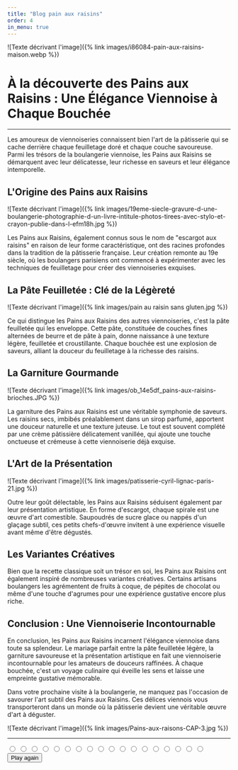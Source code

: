 ```yaml
---
title: "Blog pain aux raisins"
order: 4
in_menu: true
---
```

![Texte décrivant l'image]({% link images/i86084-pain-aux-raisins-maison.webp %})

# À la découverte des Pains aux Raisins : Une Élégance Viennoise à Chaque Bouchée

---

Les amoureux de viennoiseries connaissent bien l'art de la pâtisserie qui se cache derrière chaque feuilletage doré et chaque couche savoureuse. Parmi les trésors de la boulangerie viennoise, les Pains aux Raisins se démarquent avec leur délicatesse, leur richesse en saveurs et leur élégance intemporelle.

## L'Origine des Pains aux Raisins

![Texte décrivant l'image]({% link images/19eme-siecle-gravure-d-une-boulangerie-photographie-d-un-livre-intitule-photos-tirees-avec-stylo-et-crayon-publie-dans-l-efm18h.jpg %})

Les Pains aux Raisins, également connus sous le nom de "escargot aux raisins" en raison de leur forme caractéristique, ont des racines profondes dans la tradition de la pâtisserie française. Leur création remonte au 19e siècle, où les boulangers parisiens ont commencé à expérimenter avec les techniques de feuilletage pour créer des viennoiseries exquises.

## La Pâte Feuilletée : Clé de la Légèreté

![Texte décrivant l'image]({% link images/pain au raisin sans gluten.jpg %})

Ce qui distingue les Pains aux Raisins des autres viennoiseries, c'est la pâte feuilletée qui les enveloppe. Cette pâte, constituée de couches fines alternées de beurre et de pâte à pain, donne naissance à une texture légère, feuilletée et croustillante. Chaque bouchée est une explosion de saveurs, alliant la douceur du feuilletage à la richesse des raisins.

## La Garniture Gourmande

![Texte décrivant l'image]({% link images/ob_14e5df_pains-aux-raisins-brioches.JPG %})

La garniture des Pains aux Raisins est une véritable symphonie de saveurs. Les raisins secs, imbibés préalablement dans un sirop parfumé, apportent une douceur naturelle et une texture juteuse. Le tout est souvent complété par une crème pâtissière délicatement vanillée, qui ajoute une touche onctueuse et crémeuse à cette viennoiserie déjà exquise.

## L'Art de la Présentation

![Texte décrivant l'image]({% link images/patisserie-cyril-lignac-paris-21.jpg %})

Outre leur goût délectable, les Pains aux Raisins séduisent également par leur présentation artistique. En forme d'escargot, chaque spirale est une œuvre d'art comestible. Saupoudrés de sucre glace ou nappés d'un glaçage subtil, ces petits chefs-d'œuvre invitent à une expérience visuelle avant même d'être dégustés.

## Les Variantes Créatives

Bien que la recette classique soit un trésor en soi, les Pains aux Raisins ont également inspiré de nombreuses variantes créatives. Certains artisans boulangers les agrémentent de fruits à coque, de pépites de chocolat ou même d'une touche d'agrumes pour une expérience gustative encore plus riche.

## Conclusion : Une Viennoiserie Incontournable

En conclusion, les Pains aux Raisins incarnent l'élégance viennoise dans toute sa splendeur. Le mariage parfait entre la pâte feuilletée légère, la garniture savoureuse et la présentation artistique en fait une viennoiserie incontournable pour les amateurs de douceurs raffinées. À chaque bouchée, c'est un voyage culinaire qui éveille les sens et laisse une empreinte gustative mémorable.

Dans votre prochaine visite à la boulangerie, ne manquez pas l'occasion de savourer l'art subtil des Pains aux Raisins. Ces délices viennois vous transporteront dans un monde où la pâtisserie devient une véritable œuvre d'art à déguster.

![Texte décrivant l'image]({% link images/Pains-aux-raisons-CAP-3.jpg %})

--- 

<form id="tictactoe">
  <input type="radio" name="cell-0" id="cell-0-x" />
  <input type="radio" name="cell-0" id="cell-0-o" />
  <input type="radio" name="cell-1" id="cell-1-x" />
  <input type="radio" name="cell-1" id="cell-1-o" />
  <input type="radio" name="cell-2" id="cell-2-x" />
  <input type="radio" name="cell-2" id="cell-2-o" />
  <input type="radio" name="cell-3" id="cell-3-x" />
  <input type="radio" name="cell-3" id="cell-3-o" />
  <input type="radio" name="cell-4" id="cell-4-x" />
  <input type="radio" name="cell-4" id="cell-4-o" />
  <input type="radio" name="cell-5" id="cell-5-x" />
  <input type="radio" name="cell-5" id="cell-5-o" />
  <input type="radio" name="cell-6" id="cell-6-x" />
  <input type="radio" name="cell-6" id="cell-6-o" />
  <input type="radio" name="cell-7" id="cell-7-x" />
  <input type="radio" name="cell-7" id="cell-7-o" />
  <input type="radio" name="cell-8" id="cell-8-x" />
  <input type="radio" name="cell-8" id="cell-8-o" />

  <div id="board" class="center">
    <div class="tile" id="tile-0">
      <label for="cell-0-x"></label>
      <label for="cell-0-o"></label>
      <div></div>
    </div>
    <div class="tile" id="tile-1">
      <label for="cell-1-x"></label>
      <label for="cell-1-o"></label>
      <div></div>
    </div>
    <div class="tile" id="tile-2">
      <label for="cell-2-x"></label>
      <label for="cell-2-o"></label>
      <div></div>
    </div>
    <div class="tile" id="tile-3">
      <label for="cell-3-x"></label>
      <label for="cell-3-o"></label>
      <div></div>
    </div>
    <div class="tile" id="tile-4">
      <label for="cell-4-x"></label>
      <label for="cell-4-o"></label>
      <div></div>
    </div>
    <div class="tile" id="tile-5">
      <label for="cell-5-x"></label>
      <label for="cell-5-o"></label>
      <div></div>
    </div>
    <div class="tile" id="tile-6">
      <label for="cell-6-x"></label>
      <label for="cell-6-o"></label>
      <div></div>
    </div>
    <div class="tile" id="tile-7">
      <label for="cell-7-x"></label>
      <label for="cell-7-o"></label>
      <div></div>
    </div>
    <div class="tile" id="tile-8">
      <label for="cell-8-x"></label>
      <label for="cell-8-o"></label>
      <div></div>
    </div>
  </div>
  <div id="end">
    <div id="message" class="center">
      <div>
        <input type="reset" for="tictactoe" value="Play again" />
      </div>
    </div>
  </div>
</form> 
